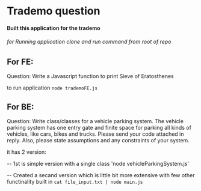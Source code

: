# Trademo question

#### Built this application for the trademo

###### for Running application clone and run command from root of repo

## For FE: 

Question: Write a Javascript function to print Sieve of Eratosthenes

to run application `node trademoFE.js`


## For BE:

Question: Write class/classes for a vehicle parking system. The vehicle parking system has one entry gate and finite space for parking all kinds of vehicles, like cars, bikes and trucks. Please send your code attached in reply. Also, please state assumptions and any constraints of your system.

it has 2 version: 

-- 1st is simple version with a single class 'node vehicleParkingSystem.js'

-- Created a secand version which is little bit more extensive with few other functinality built in
      `cat file_input.txt | node main.js`

